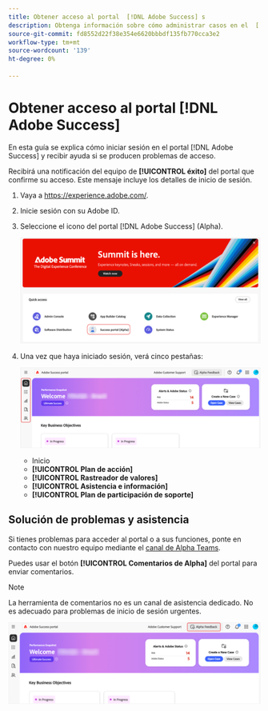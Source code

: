 ```yaml
---
title: Obtener acceso al portal  [!DNL Adobe Success] s
description: Obtenga información sobre cómo administrar casos en el  [!DNL Adobe Success] portal.
source-git-commit: fd8552d22f38e354e6620bbbdf135fb770cca3e2
workflow-type: tm+mt
source-wordcount: '139'
ht-degree: 0%

---
```


# Obtener acceso al portal [!DNL Adobe Success]

En esta guía se explica cómo iniciar sesión en el portal [!DNL Adobe Success] y recibir ayuda si se producen problemas de acceso.

Recibirá una notificación del equipo de **[!UICONTROL éxito]** del portal que confirme su acceso. Este mensaje incluye los detalles de inicio de sesión.

1. Vaya a https://experience.adobe.com/.
1. Inicie sesión con su Adobe ID.
1. Seleccione el icono del portal [!DNL Adobe Success] (Alpha).

   ![alpha-success-portal-alpha](assets/alpha-success-portal-alpha.png)



1. Una vez que haya iniciado sesión, verá cinco pestañas:

   ![adobe-success-portal-tabs](assets/adobe-success-portal-tabs.png)


   * Inicio
   * **[!UICONTROL Plan de acción]**
   * **[!UICONTROL Rastreador de valores]**
   * **[!UICONTROL Asistencia e información]**
   * **[!UICONTROL Plan de participación de soporte]**

## Solución de problemas y asistencia

Si tienes problemas para acceder al portal o a sus funciones, ponte en contacto con nuestro equipo mediante el [canal de Alpha Teams](https://teams.microsoft.com/l/channel/19:h-GcuAZs9uF05rervqTdx2U27ohYINuRUIfbMte9B-U1@thread.tacv2/General?groupId=02b87789-3475-47e4-94c1-0981f63ae89f&tenantId=fa7b1b5a-7b34-4387-94ae-d2c178decee1).   

Puedes usar el botón **[!UICONTROL Comentarios de Alpha]** del portal para enviar comentarios.

>[!NOTE]
>
>La herramienta de comentarios no es un canal de asistencia dedicado. No es adecuado para problemas de inicio de sesión urgentes.

![adobe-success-portal-home](assets/adobe-success-portal-home.png)


